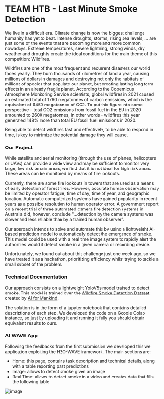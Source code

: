 # TEAM HTB - Last Minute Smoke Detection

We live in a difficult era. Climate change is now the biggest challenge humanity has yet to beat. Intense droughts, storms, rising sea levels, ... are just some of the events that are becoming more and more common nowadays. Extreme temperatures, severe lightning, strong winds, dry weather and droughts create the ideal conditions for the main theme of this competition: Wildfires. 

Wildfires are one of the most frequent and recurrent disasters our world faces yearly. They burn thousands of kilometres of land a year, causing millions of dollars in damages and destroying not only the habitats of millions of species that populate our planet, but creating lasting long term effects in an already fragile planet. According to the Copernicus Atmosphere Monitoring Service scientists, global wildfires in 2021 caused an estimated total of 1760 megatonnes of carbon emissions, which is the equivalent of 6450 megatonnes of CO2. To put this figure into some perspective – total CO2 emissions from fossil fuel in the EU in 2020 amounted to 2600 megatonnes, in other words - wildfires this year generated 148% more than total EU fossil fuel emissions in 2020.

Being able to detect wildfires fast and effectively, to be able to respond in time, is key to minimize the potential damage they will cause. 

### Our Project

While satellite and aerial monitoring (through the use of planes, helicopters or UAVs) can provide a wide view and may be sufficient to monitor very large, low risk terrain areas, 
we find that it is not ideal for high risk areas. These areas can be monitored by means of fire lookouts.

Currently, there are some fire lookouts in towers that are used as a means of early detection of forest fires. However, accurate human observation may be limited by operator fatigue, time of day, time of year, and geographic location. Automatic computerized systems have gained popularity in recent years as a possible resolution to human operator error. A government report on a recent trial of three automated camera fire detection systems in Australia did, however, conclude "...detection by the camera systems was slower and less reliable than by a trained human observer".

Our approach intends to solve and automate this by using a lightweight AI-based prediction model to automatically detect the emergence of smoke. This model could be used with a real time image system to rapidly alert the authorities would it detect smoke in a given camera or recording device.

Unfortunately, we found out about this challenge just one week ago, so we have treated it as a hackathon, prioritizing efficiency whilst trying to tackle a small subset of the problem.

### Technical Documentation

Our approach consists on a lightweight YoloV5s model trained to detect smoke. This model is trained over the [Wildfire Smoke Detection Dataset](https://github.com/aiformankind/wildfire-smoke-detection-research) created by [AI for Mankind](https://aiformankind.org/).

The solution is in the form of a jupyter notebook that contains detailed descriptions of each step. We developed the code on a Google Colab instance, so just by uploading it and running it fully you should obtain equivalent results to ours.

### AI WAVE App

Following the feedbacks from the first submission we developed this we application exploiting the H2O-WAVE framework. The main sections are:

* Home: this page, contains task description and technical details, along with a table reporting past predictions
* Image: allows to detect smoke given an image
* Real Time: allows to detect smoke in a video and creates data that fills the following table

![image](https://www.munichre.com/content/dam/munichre/global/images/royalty-free/GettyImages-145057928.jpg/_jcr_content/renditions/cropped.3_to_1.jpg./cropped.3_to_1.jpg)